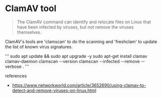 # ClamAV tool

> The ClamAV command can identify and relocate files on Linux that have been infected by viruses, but not remove the viruses themselves.

ClamAV's tools are 'clamscan' to do the scanning and 'freshclam' to update the list of known virus signatures.

'''
sudo apt update && sudo apt upgrade -y
sudo apt-get install clamav clamav-daemon
clamscan --version
clamscan --infected --remove --verbose .
'''

references

- https://www.networkworld.com/article/3652690/using-clamav-to-detect-and-remove-viruses-on-linux.html
